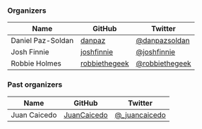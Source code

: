 ### Organizers
| Name | GitHub | Twitter |
|---|---|---|
| Daniel Paz-Soldan | [danpaz](https://github.com/danpaz)  | [@danpazsoldan](https://twitter.com/danpazsoldan) |
| Josh Finnie | [joshfinnie](https://github.com/joshfinnie) | [@joshfinnie](https://twitter.com/joshfinnie) |
| Robbie Holmes  | [robbiethegeek](https://github.com/robbiethegeek) | [@robbiethegeek](https://twitter.com/RobbieTheGeek)|

### Past organizers
| Name | GitHub | Twitter |
|---|---|---|
| Juan Caicedo | [JuanCaicedo](https://github.com/JuanCaicedo)  | [@_juancaicedo](https://twitter.com/_juancaicedo) |
